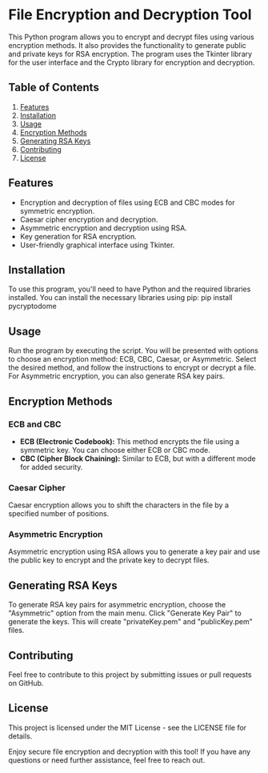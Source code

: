 # File Encryption and Decryption Tool

This Python program allows you to encrypt and decrypt files using various encryption methods. It also provides the functionality to generate public and private keys for RSA encryption. The program uses the Tkinter library for the user interface and the Crypto library for encryption and decryption.

## Table of Contents

1. [Features](#features)
2. [Installation](#installation)
3. [Usage](#usage)
4. [Encryption Methods](#encryption-methods)
5. [Generating RSA Keys](#generating-rsa-keys)
6. [Contributing](#contributing)
7. [License](#license)

## Features<a name="features"></a>

- Encryption and decryption of files using ECB and CBC modes for symmetric encryption.
- Caesar cipher encryption and decryption.
- Asymmetric encryption and decryption using RSA.
- Key generation for RSA encryption.
- User-friendly graphical interface using Tkinter.

## Installation<a name="installation"></a>

To use this program, you'll need to have Python and the required libraries installed. You can install the necessary libraries using pip:
pip install pycryptodome

## Usage

Run the program by executing the script. You will be presented with options to choose an encryption method: ECB, CBC, Caesar, or Asymmetric. Select the desired method, and follow the instructions to encrypt or decrypt a file. For Asymmetric encryption, you can also generate RSA key pairs.

## Encryption Methods

### ECB and CBC

- **ECB (Electronic Codebook):** This method encrypts the file using a symmetric key. You can choose either ECB or CBC mode.
- **CBC (Cipher Block Chaining):** Similar to ECB, but with a different mode for added security.

### Caesar Cipher

Caesar encryption allows you to shift the characters in the file by a specified number of positions.

### Asymmetric Encryption

Asymmetric encryption using RSA allows you to generate a key pair and use the public key to encrypt and the private key to decrypt files.

## Generating RSA Keys

To generate RSA key pairs for asymmetric encryption, choose the "Asymmetric" option from the main menu. Click "Generate Key Pair" to generate the keys. This will create "privateKey.pem" and "publicKey.pem" files.

## Contributing

Feel free to contribute to this project by submitting issues or pull requests on GitHub.

## License

This project is licensed under the MIT License - see the LICENSE file for details.

Enjoy secure file encryption and decryption with this tool! If you have any questions or need further assistance, feel free to reach out.
